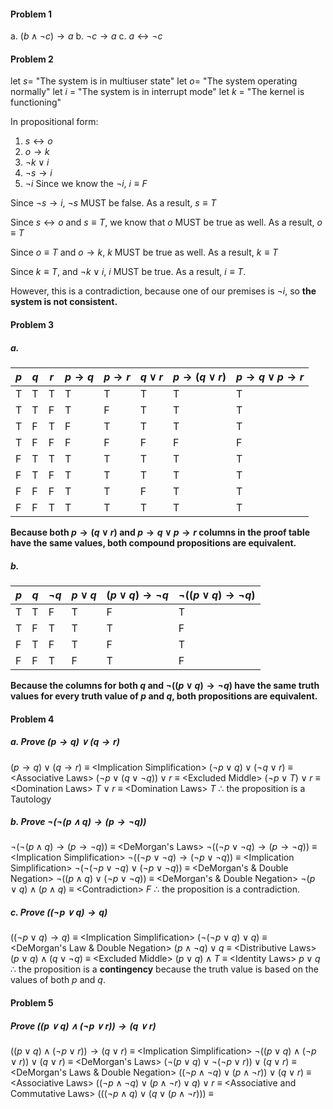 #### Problem 1
   a. $(b\wedge \neg c)\to a$
   b. $\neg c \to a$
   c. $a \leftrightarrow\neg c$
#### Problem 2
   let $s =$ "The system is in multiuser state"
   let $o =$ "The system operating normally"
   let $i$ = "The system is in interrupt mode"
   let $k$ = "The kernel is functioning"
   
   In propositional form: 
   1. $s \leftrightarrow o$
   2. $o\to k$
   3. $\neg k\vee i$
   4. $\neg s\to i$
   5. $\neg i$
Since we know the $\neg i$, $i \equiv F$ 

Since $\neg s\to i$, $\neg s$ MUST be false. As a result, $s\equiv T$

Since $s\leftrightarrow o$ and $s\equiv T$, we know that $o$ MUST be true as well. As a result, $o\equiv T$

Since $o\equiv T$ and $o\to k$, $k$ MUST be true as well. As a result, $k\equiv T$ 

Since $k\equiv T$, and $\neg k\vee i$, $i$ MUST be true. As a result, $i\equiv T$. 

However, this is a contradiction, because one of our premises is $\neg i$, so **the system is not consistent.**
#### Problem 3
##### a. 
| $p$ | $q$ | $r$ | $p\to q$ | $p\to r$ | $q\vee r$ | $p\to(q\vee r)$ | $p\to q\vee p\to r$ |
| - | - | - | ---- | ---- | ---- | - | - |
| T | T | T | T | T | T | T | T |
| T | T | F | T | F | T | T | T |
| T | F | T | F | T | T | T | T |
| T | F | F | F | F | F | F | F |
| F | T | T | T | T | T | T | T |
| F | T | F | T | T | T | T | T |
| F | F | F | T | T | F | T | T |
| F | F | T | T | T | T | T | T |

**Because both $p\to(q\vee r)$ and $p\to q\vee p\to r$ columns in the proof table have the same values, both compound propositions are equivalent.**
##### b.
| $p$ | $q$ | $\neg q$ | $p\vee q$ | $(p\vee q)\to \neg q$ | $\neg((p\vee q)\to\neg q)$ |
| - | - | - |  --  | --------- | ------------ |
| T | T | F |   T  |     F     |       T      | 
| T | F | T |   T  |     T     |       F      | 
| F | T | F |   T  |     F     |       T      | 
| F | F | T |   F  |     T     |       F      | 

**Because the columns for both $q$ and $\neg((p\vee q)\to\neg q)$ have the same truth values for every truth value of $p$ and $q$, both propositions are equivalent.**
#### Problem 4
##### a. Prove $(p\to q)\vee (q\to r)$
$(p\to q)\vee (q\to r)$
$\equiv$ \<Implication Simplification>
$(\neg p \vee q) \vee(\neg q\vee r)$
$\equiv$ \<Associative Laws>
$(\neg p \vee (q\vee\neg q))\vee r$ 
$\equiv$ \<Excluded Middle>
$(\neg p \vee T) \vee r$
$\equiv$ \<Domination Laws>
$T\vee r$
$\equiv$ \<Domination Laws>
$T$
$\therefore$ the proposition is a Tautology
##### b. Prove $\neg(\neg(p\wedge q)\to (p\to \neg q))$
$\neg(\neg(p\wedge q)\to (p\to \neg q))$
$\equiv$ \<DeMorgan's Laws>
$\neg((\neg p\vee\neg q)\to (p\to \neg q))$
$\equiv$ \<Implication Simplification>
$\neg((\neg p\vee\neg q)\to (\neg p\vee\neg q))$
$\equiv$ \<Implication Simplification>
$\neg(\neg(\neg p\vee \neg q)\vee(\neg p\vee \neg q))$
$\equiv$ \<DeMorgan's & Double Negation>
$\neg((p\wedge q)\vee (\neg p\vee \neg q))$
$\equiv$ \<DeMorgan's & Double Negation>
$\neg(p\vee q)\wedge ( p\wedge q)$
$\equiv$ \<Contradiction>
$F$
$\therefore$ the proposition is a contradiction.
##### c. Prove $((\neg p\vee q)\to q)$
$((\neg p\vee q)\to q)$
$\equiv$ \<Implication Simplification>
$(\neg(\neg p\vee q)\vee q)$
$\equiv$ \<DeMorgan's Law & Double Negation>
$(p\wedge\neg q)\vee q$
$\equiv$ \<Distributive Laws>
$(p\vee q)\wedge(q\vee\neg q)$
$\equiv$ \<Excluded Middle>
$(p\vee q)\wedge T$
$\equiv$ \<Identity Laws>
$p\vee q$
$\therefore$ the proposition is a **contingency** because the truth value is based on the values of both $p$ and $q$.
#### Problem 5 
##### Prove $((p\vee q)\wedge (\neg p\vee r))\to (q\vee r)$
$((p\vee q)\wedge (\neg p\vee r))\to (q\vee r)$
$\equiv$ \<Implication Simplification>
$\neg((p\vee q)\wedge (\neg p\vee r))\vee(q\vee r)$
$\equiv$ \<DeMorgan's Laws>
$(\neg(p\vee q)\vee \neg(\neg p\vee r))\vee(q\vee r)$
$\equiv$ \<DeMorgan's Laws & Double Negation>
$((\neg p\wedge\neg q)\vee (p\wedge\neg r))\vee(q\vee r)$
$\equiv$ \<Associative Laws>
$((\neg p\wedge\neg q)\vee (p\wedge\neg r)\vee q)\vee r$
$\equiv$ \<Associative and Commutative Laws>
$(((\neg p\wedge q)\vee(q\vee(p\wedge\neg r)))$
$\equiv$ 